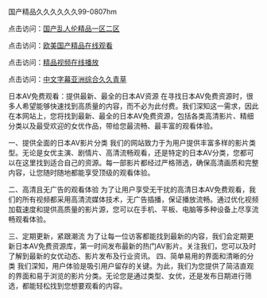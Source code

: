 国产精品久久久久久久99-0807hm

点击访问：<a href="https://tfda.pages.dev/">国产乱人伦精品一区二区</a>

点击访问：<a href="https://vassv.pages.dev/">欧美国产精品在线观看</a>

点击访问：<a href="https://gsd-agv.pages.dev/">精品视频在线播放</a>

点击访问：<a href="https://heiliaowzu4ur.pages.dev">中文字幕亚洲综合久久青草</a>


日本AV免费观看：提供最新、最全的日本AV资源
在寻找日本AV免费资源时，很多人希望能够快速找到高质量的内容，而不必为此付费。我们深知这一需求，因此在本网站上，您将找到最新、最全的日本AV免费资源，包括各类高清影片、精细分类以及最受欢迎的女优作品，带给您最流畅、最丰富的观看体验。

一、提供全面的日本AV影片分类
我们的网站致力于为用户提供丰富多样的影片类型。无论是女优主演、剧情片、高清流畅观看，还是特定的日本AV分类，您都可以在这里找到适合自己的资源。每一部影片都经过严格筛选，确保高清画质和完整内容，让您随时随地都能享受顶级的观看体验。

二、高清且无广告的观看体验
为了让用户享受无干扰的高清日本AV免费观看，我们的所有视频都采用高清流媒体技术，无广告插播，保证播放流畅。通过优化视频加载速度和提供高质量的影片源，您可以在手机、平板、电脑等多种设备上尽享流畅观看体验。

三、定期更新，紧跟潮流
为了让每一位访客都能找到最新的内容，我们会定期更新日本AV免费资源库，第一时间发布最新的热门AV影片。关注我们，您可以及时了解到最新的女优动态、影片发布及行业资讯。
四、简单易用的界面和清晰的分类
我们深知，用户体验是吸引用户留存的关键。为此，我们为您提供了简洁直观的界面和易于浏览的影片分类。无论您是通过类型、女优，还是发布日期进行筛选，都能轻松找到您想要观看的内容。

<span style="display:none;">[Canonical link](https://github.com/hdd452/2345667 ）</span>
